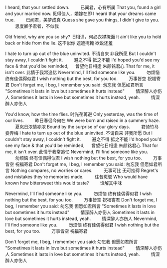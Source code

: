 I heard, that your settled down. 　　
已闻君，心有所属
That you, found a girl and your married now.
觅得佳人，婚嫁在即
I heard that your dreams came true. 　　
已闻君，美梦成真
Guess she gave you things, I didn't give to you. 　　
思度卿予君者，不似我

Old friend, why are you so shy?
旧相识，何必衣襟掩面
It ain't like you to hold back or hide from the lie.
这不似你 遮遮掩掩 欲说还羞

I hate to turn up out of the blue uninvited.
不请自来 非我所愿
But I couldn't stay away, I couldn't fight it. 　　
避之不得 抵之不能
I'd hoped you'd see my face & that you'd be reminded, 　
曾望他日相逢 朱颜铭君心
That for me, it isn't over.
此情于我常追忆
Nevermind, I'll find someone like you. 　　
勿烦恼 终有佳偶得似君
I wish nothing but the best, for you too. 　　
万事皆空 祝福寄君 
Don't forget me, I beg, I remember you said:
勿忘我 但愿如君所言
"Sometimes it lasts in love but sometimes it hurts instead" 　　
 情深醉人亦伤人
Sometimes it lasts in love but sometimes it hurts instead, yeah. 　　
 情深醉人亦伤人

You'd know, how the time flies.
时光荏苒避
Only yesterday, was the time of our lives. 　　
昨日春侣今何在
We were born and raised in a summery haze. 　　
夏岚日浓情亦浓
Bound by the surprise of our glory days. 　　
君骑竹马妾弄梅
I hate to turn up out of the blue uninvited.
不请自来 非我所愿
But I couldn't stay away, I couldn't fight it. 　　
避之不得 抵之不能
I'd hoped you'd see my face & that you'd be reminded, 　
曾望他日相逢 朱颜铭君心
That for me, it isn't over.
此情于我常追忆
Nevermind, I'll find someone like you. 　　
勿烦恼 终有佳偶得似君
I wish nothing but the best, for you too. 　　
万事皆空 祝福寄君 
Don't forget me, I beg, I remember you said:
勿忘我 但愿如君所言
Nothing compares, no worries or cares. 　　
无事可比 无可挂碍
Regret's and mistakes they're memories made. 　　
往昔斑驳
Who would have known how bittersweet this would taste? 　　
谁解其中味

Nevermind, I'll find someone like you. 　　
勿烦恼 终有佳偶得似君
I wish nothing but the best, for you too. 　　
万事皆空 祝福寄君 
Don't forget me, I beg, I remember you said:
勿忘我 但愿如君所言
"Sometimes it lasts in love but sometimes it hurts instead" 　　
 情深醉人亦伤人
Sometimes it lasts in love but sometimes it hurts instead, yeah. 　　
 情深醉人亦伤人
Nevermind, I'll find someone like you. 　　
勿烦恼 终有佳偶得似君
I wish nothing but the best, for you too. 　　
万事皆空 祝福寄君 

Don't forget me, I beg, I remember you said:
勿忘我 但愿如君所言
"Sometimes it lasts in love but sometimes it hurts instead" 　　
 情深醉人亦伤人
Sometimes it lasts in love but sometimes it hurts instead, yeah. 　　
 情深醉人亦伤人